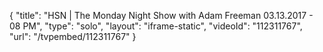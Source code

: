 {
    "title": "HSN | The Monday Night Show with Adam Freeman 03.13.2017 - 08 PM",
    "type": "solo",
    "layout": "iframe-static",
    "videoId": "112311767",
    "url": "\/tvpembed\/112311767"
}